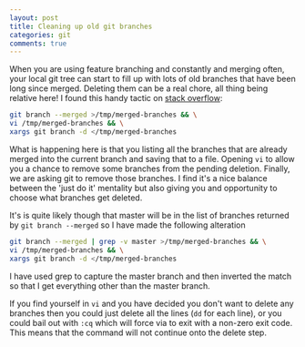 ```yaml
---
layout: post
title: Cleaning up old git branches
categories: git
comments: true
---
```


When you are using feature branching and constantly and merging often,
your local git tree can start to fill up with lots of old branches that
have been long since merged. Deleting them can be a real chore, all thing
being relative here! I found this handy tactic on
[stack overflow](http://stackoverflow.com/a/28464339):

```bash
git branch --merged >/tmp/merged-branches && \
vi /tmp/merged-branches && \
xargs git branch -d </tmp/merged-branches
```

What is happening here is that you listing all the branches that are
already merged into the current branch and saving that to a file. Opening
`vi` to allow you a chance to remove some branches from the pending
deletion. Finally, we are asking git to remove those branches. I find it's
a nice balance between the 'just do it' mentality but also giving you
and opportunity to choose what branches get deleted.

It's is quite likely though that master will be in the list of branches
returned by `git branch --merged` so I have made the following alteration

```bash
git branch --merged | grep -v master >/tmp/merged-branches && \
vi /tmp/merged-branches && \
xargs git branch -d </tmp/merged-branches
```

I have used grep to capture the master branch and then inverted the match
so that I get everything other than the master branch.

If you find yourself in `vi` and you have decided you don't want to delete
any branches then you could just delete all the lines (`dd` for each line),
or you could bail out with `:cq` which will force via to exit with a non-zero
exit code. This means that the command will not continue onto the delete step.
